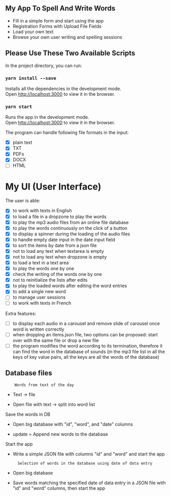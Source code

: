 ## My App To Spell And Write Words 

- Fill in a simple form and start using the app
- Registration Forms with Upload File Fields
- Load your own text
- Browse your own user writing and spelling sessions

## Please Use These Two Available Scripts

In the project directory, you can run:

### `yarn install --save`

Installs all the dependencies in the development mode.<br>
Open [http://localhost:3000](http://localhost:3000) to view it in the browser.<br>

### `yarn start`

Runs the app in the development mode.<br>
Open [http://localhost:3000](http://localhost:3000) to view it in the browser.<br>

The program can handle following file formats in the input:

- [x] plain text
- [x] TXT
- [x] PDFs
- [x] DOCX
- [ ] HTML

# My UI (User Interface)

The user is able:

- [x] to work with texts in English
- [x] to load a file in a dropzone to play the words
- [x] to play the mp3 audio files from an online file database
- [x] to play the words continuously on the click of a button
- [x] to display a spinner during the loading of the audio files
- [x] to handle empty date input in the date input field
- [x] to sort the items by date from a json file
- [x] not to load any text when textarea is empty
- [x] not to load any text when dropzone is empty
- [x] to load a text in a text area
- [x] to play the words one by one
- [x] check the writing of the words one by one
- [x] not to reinitialize the lists after edits
- [x] to play the loaded words after editing the word entries
- [x] to add a single new word
- [ ] to manage user sessions
- [ ] to work with texts in French

Extra features:
- [ ] to display each audio in a carousel and remove slide of carousel once word is written correctly
- [ ] when dropping an items.json file, two options can be proposed: start over with the same file or drop a new file
- [ ] the program modifies the word according to its termination, therefore it can find the word in the database of sounds (in the mp3 file list in all the keys of key value pairs, all the keys are all the words of the database)

## Database files

        Words from text of the day

- Text -> file

- Open file with text -> split into word list

Save the words in DB
    
- Open big database with "id", "word", and "date" columns

- update = Append new words to the database

Start the app

- Write a simple JSON file with columns "id" and "word" and start the app

        Selection of words in the database using date of data entry

- Open big database

- Save words matching the specified date of data entry in a JSON file with "id" and "word" columns, then start the app
